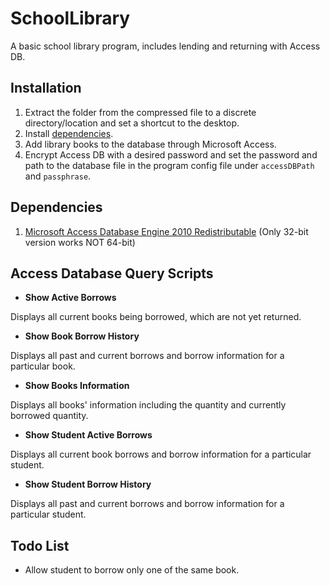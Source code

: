 # SchoolLibrary
A basic school library program, includes lending and returning with Access DB.

## Installation
1. Extract the folder from the compressed file to a discrete directory/location and set a shortcut to the desktop.
2. Install [dependencies](#dependencies).
3. Add library books to the database through Microsoft Access.
4. Encrypt Access DB with a desired password and set the password and path to the database file in the program config file under `accessDBPath` and `passphrase`.

## Dependencies<a name="dependencies"></a>
1. [Microsoft Access Database Engine 2010 Redistributable](https://www.microsoft.com/en-us/download/details.aspx?id=13255) (Only 32-bit version works NOT 64-bit)

## Access Database Query Scripts
* **Show Active Borrows**

Displays all current books being borrowed, which are not yet returned.

* **Show Book Borrow History**

Displays all past and current borrows and borrow information for a particular book.

* **Show Books Information**

Displays all books' information including the quantity and currently borrowed quantity.

* **Show Student Active Borrows**

Displays all current book borrows and borrow information for a particular student.

* **Show Student Borrow History**

Displays all past and current borrows and borrow information for a particular student.

## Todo List
* Allow student to borrow only one of the same book.
